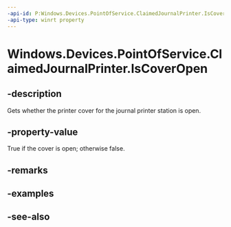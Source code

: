 ----api-id: P:Windows.Devices.PointOfService.ClaimedJournalPrinter.IsCoverOpen
-api-type: winrt property
---<!-- Property syntaxpublic bool IsCoverOpen { get; }--># Windows.Devices.PointOfService.ClaimedJournalPrinter.IsCoverOpen## -descriptionGets whether the printer cover for the journal printer station is open.## -property-valueTrue if the cover is open; otherwise false.## -remarks## -examples## -see-also